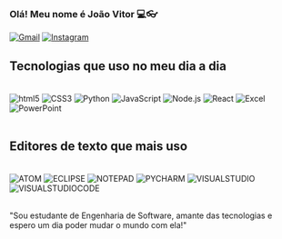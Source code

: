 ### Olá! Meu nome é João Vitor 💻👓


[![Gmail](https://img.shields.io/badge/Gmail-D14836?style=for-the-badge&logo=gmail&logoColor=white)](joaovitorferreiragoncalves3691@gmail.com)
[![Instagram](https://img.shields.io/badge/Instagram-E4405F?style=for-the-badge&logo=instagram&logoColor=white)](https://www.instagram.com/s2_joao_vitor_s2/)

## Tecnologias que uso no meu dia a dia


<div style="display: inline_block"><br/>
    <img align="center" alt="html5" src="https://img.shields.io/badge/HTML5-E34F26?style=for-the-badge&logo=html5&logoColor=white"/>
    <img align="center" alt="CSS3" src="https://img.shields.io/badge/CSS3-1572B6?style=for-the-badge&logo=css3&logoColor=white"/>
    <img align="center" alt="Python" src="https://img.shields.io/badge/Python-14354C?style=for-the-badge&logo=python&logoColor=white"/>
    <img align="center" alt="JavaScript" src="https://img.shields.io/badge/JavaScript-323330?style=for-the-badge&logo=javascript&logoColor=F7DF1E"/>
    <img align="center" alt="Node.js" src="https://img.shields.io/badge/Node.js-43853D?style=for-the-badge&logo=node.js&logoColor=white"/>
    <img align="center" alt="React" src="https://img.shields.io/badge/React-20232A?style=for-the-badge&logo=react&logoColor=61DAFB"/>
    <img align="center" alt="Excel" src="https://img.shields.io/badge/Microsoft_Excel-217346?style=for-the-badge&logo=microsoft-excel&logoColor=white"/>
    <img align="center" alt="PowerPoint" src="https://img.shields.io/badge/Microsoft_PowerPoint-B7472A?style=for-the-badge&logo=microsoft-powerpoint&logoColor=white"/>
 


</div><br/>

## Editores de texto que mais uso

<div style="display: inline_block"><br/>
    <img align="center" alt="ATOM" src="https://img.shields.io/badge/Atom-66595C?style=for-the-badge&logo=Atom&logoColor=white"/>
    <img align="center" alt="ECLIPSE" src="https://img.shields.io/badge/Eclipse-2C2255?style=for-the-badge&logo=eclipse&logoColor=white"/>
    <img align="center" alt="NOTEPAD" src="https://img.shields.io/badge/Notepad++-90E59A.svg?style=for-the-badge&logo=notepad%2B%2B&logoColor=black"/>
    <img align="center" alt="PYCHARM" src="https://img.shields.io/badge/PyCharm-000000.svg?&style=for-the-badge&logo=PyCharm&logoColor=white"/>
    <img align="center" alt="VISUALSTUDIO" src="https://img.shields.io/badge/Visual_Studio-5C2D91?style=for-the-badge&logo=visual%20studio&logoColor=white"/>
    <img align="center" alt="VISUALSTUDIOCODE" src="https://img.shields.io/badge/Visual_Studio_Code-0078D4?style=for-the-badge&logo=visual%20studio%20code&logoColor=white"/>
    
</div><br/>

"Sou estudante de Engenharia de Software, amante das tecnologias e espero um dia poder mudar o mundo com ela!"
